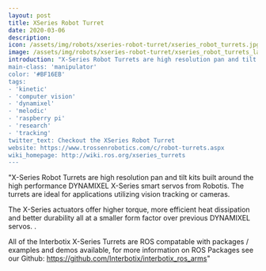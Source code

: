 ```yaml
---
layout: post
title: XSeries Robot Turret
date: 2020-03-06
description:
icon: /assets/img/robots/xseries-robot-turret/xseries_robot_turrets.jpg
image: /assets/img/robots/xseries-robot-turret/xseries_robot_turrets_large.jpg
introduction: "X-Series Robot Turrets are high resolution pan and tilt kits built around the high performance DYNAMIXEL X-Series smart servos from Robotis. The turrets are ideal for applications utilizing vision tracking or cameras.
main-class: 'manipulator'
color: '#BF16EB'
tags:
- 'kinetic'
- 'computer vision'
- 'dynamixel'
- 'melodic'
- 'raspberry pi'
- 'research'
- 'tracking'
twitter_text: Checkout the XSeries Robot Turret
website: https://www.trossenrobotics.com/c/robot-turrets.aspx
wiki_homepage: http://wiki.ros.org/xseries_turrets
---
```


"X-Series Robot Turrets are high resolution pan and tilt kits built around the high performance DYNAMIXEL X-Series smart servos from Robotis. The turrets are ideal for applications utilizing vision tracking or cameras.

 The X-Series actuators offer higher torque, more efficient heat dissipation and better durability all at a smaller form factor over previous DYNAMIXEL servos. .

 All of the Interbotix X-Series Turrets are ROS compatable with packages / examples and demos available, for more information on ROS Packages see our Github: https://github.com/Interbotix/interbotix_ros_arms"
